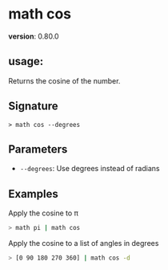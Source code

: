 # math cos

**version**: 0.80.0

## **usage**:

Returns the cosine of the number.

## Signature

`> math cos --degrees`

## Parameters

- `--degrees`: Use degrees instead of radians

## Examples

Apply the cosine to π

```bash
> math pi | math cos
```

Apply the cosine to a list of angles in degrees

```bash
> [0 90 180 270 360] | math cos -d
```
